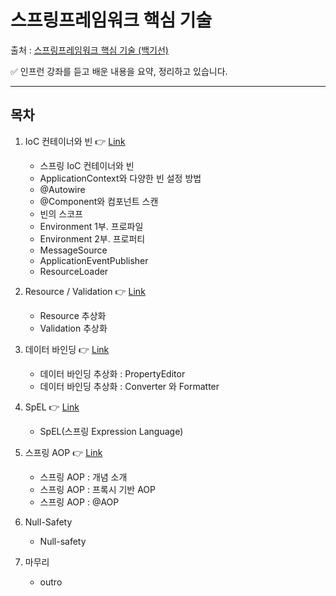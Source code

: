 # 스프링프레임워크 핵심 기술
출처 : [스프링프레임워크 핵심 기술 (백기선)](https://www.inflearn.com/course/spring-framework_core)

✅ 인프런 강좌를 듣고 배운 내용을 요약, 정리하고 있습니다.

---


## 목차
1.  IoC 컨테이너와 빈 👉 [Link](https://github.com/jhjhj0366/TIL/blob/main/spring/2_spring_core_tech/1_IoC_container_and_bean.md)
    * 스프링 IoC 컨테이너와 빈
    * ApplicationContext와 다양한 빈 설정 방법
    * @Autowire
    * @Component와 컴포넌트 스캔
    * 빈의 스코프
    * Environment 1부. 프로파일
    * Environment 2부. 프로퍼티
    * MessageSource
    * ApplicationEventPublisher
    * ResourceLoader


2. Resource / Validation 👉 [Link](https://github.com/jhjhj0366/TIL/blob/main/spring/2_spring_core_tech/2_resource_validation.md)
    * Resource 추상화
    * Validation 추상화

3. 데이터 바인딩 👉 [Link](https://github.com/jhjhj0366/TIL/blob/main/spring/2_spring_core_tech/3_data_binding.md)
    * 데이터 바인딩 추상화 : PropertyEditor
    * 데이터 바인딩 추상화 : Converter 와 Formatter


4. SpEL 👉 [Link](https://github.com/jhjhj0366/TIL/blob/main/spring/2_spring_core_tech/4_spring_expression_language.md)
    * SpEL(스프링 Expression Language)



5. 스프링 AOP 👉 [Link](https://github.com/jhjhj0366/TIL/blob/main/spring/2_spring_core_tech/5_spring_aop.md)
    * 스프링 AOP : 개념 소개
    * 스프링 AOP : 프록시 기반 AOP
    * 스프링 AOP : @AOP
6. Null-Safety
    * Null-safety 
7. 마무리
    * outro



